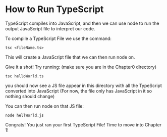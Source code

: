 # How to Run TypeScript

TypeScript compiles into JavaScript, and then we can use node to run the output JavaScript file to interpret our code.

To compile a TypeScript File we use the command:

```
tsc <fileName.ts>
```

This will create a JavaScript file that we can then run node on.

Give it a shot! Try running:
(make sure you are in the Chapter0 directory)

```shell
tsc helloWorld.ts
```

you should now see a JS file appear in this directory with all the TypeScript converted into JavaScript (For now, the file only has JavaScript in it so nothing should change)

You can then run node on that JS file:

```shell
node hellWorld.js
```

Congrats! You just ran your first TypeScript File! Time to move into Chapter 1!
